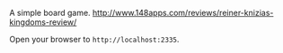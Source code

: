 
A simple board game.
http://www.148apps.com/reviews/reiner-knizias-kingdoms-review/

Open your browser to `http://localhost:2335`.

